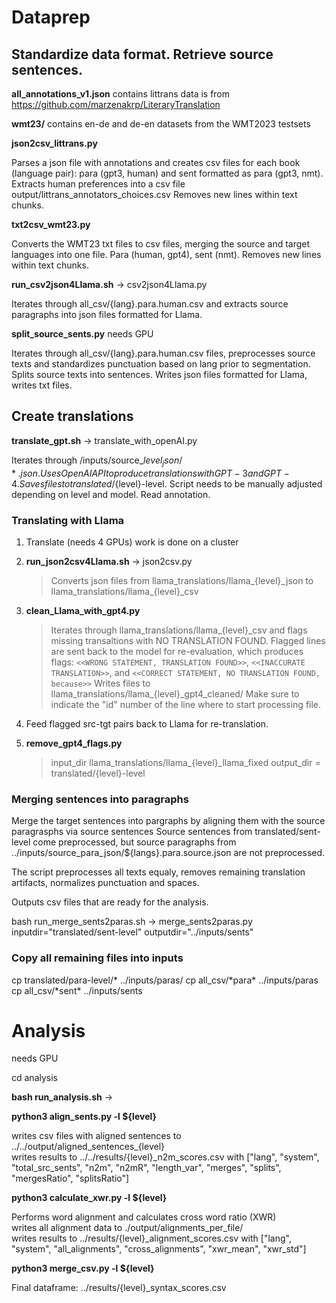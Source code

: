 # Dataprep

## Standardize data format. Retrieve source sentences.

**all_annotations_v1.json** contains littrans data is from https://github.com/marzenakrp/LiteraryTranslation

**wmt23/** contains en-de and de-en datasets from the WMT2023 testsets

**json2csv_littrans.py**

Parses a json file with annotations and creates csv files for each book (language pair): para (gpt3, human) and sent formatted as para (gpt3, nmt).
Extracts human preferences into a csv file output/littrans_annotators_choices.csv
Removes new lines within text chunks.

**txt2csv_wmt23.py**

Converts the WMT23 txt files to csv files, merging the source and target languages into one file. Para (human, gpt4), sent (nmt).
Removes new lines within text chunks.

**run_csv2json4Llama.sh** -> csv2json4Llama.py

Iterates through  all_csv/{lang}.para.human.csv and extracts source paragraphs into json files formatted for Llama. 

**split_source_sents.py** needs GPU

Iterates through all_csv/{lang}.para.human.csv files, preprocesses source texts and standardizes punctuation based on lang prior to segmentation. Splits source texts into sentences. Writes json files formatted for Llama, writes txt files. 

## Create translations

**translate_gpt.sh** -> translate_with_openAI.py

Iterates through /inputs/source_${level}_json/*.json. Uses OpenAI API to produce translations with GPT-3 and GPT-4. Saves files to translated/${level}-level. Script needs to be manually adjusted depending on level and model. Read annotation.

### Translating with Llama 

1. Translate (needs 4 GPUs) work is done on a cluster
2. **run_json2csv4Llama.sh** -> json2csv.py
    > Converts json files from llama_translations/llama_{level}\_json to llama_translations/llama_{level}\_csv
3. **clean_Llama_with_gpt4.py** 

    > Iterates through llama_translations/llama_{level}\_csv and flags missing transaltions with NO TRANSLATION FOUND. Flagged lines are sent back to the model for re-evaluation, which produces flags: `<<WRONG STATEMENT, TRANSLATION FOUND>>`, `<<INACCURATE TRANSLATION>>`, and `<<CORRECT STATEMENT, NO TRANSLATION FOUND, because>>` 
    Writes files to llama_translations/llama_{level}_gpt4_cleaned/
    Make sure to indicate the "id" number of the line where to start processing file.

4. Feed flagged src-tgt pairs back to Llama for re-translation.

5. **remove_gpt4_flags.py**  

    >   input_dir llama_translations/llama_{level}_llama_fixed 
        output_dir = translated/{level}-level

### Merging sentences into paragraphs

Merge the target sentences into pargraphs by aligning them with the source paragrasphs via source sentences
Source sentences from translated/sent-level come preprocessed, 
but source paragraphs from ../inputs/source_para_json/${langs}.para.source.json are not preprocessed.

The script preprocesses all texts equaly, removes remaining translation artifacts, normalizes punctuation and spaces.

Outputs csv files that are ready for the analysis.

bash run_merge_sents2paras.sh -> merge_sents2paras.py
inputdir="translated/sent-level"
outputdir="../inputs/sents"

### Copy all remaining files into inputs

cp translated/para-level/* ../inputs/paras/
cp all_csv/\*para\* ../inputs/paras
cp all_csv/\*sent\* ../inputs/sents

# Analysis

needs GPU

cd analysis

**bash run_analysis.sh** ->

**python3 align_sents.py -l ${level}**

writes csv files with aligned sentences to ../../output/aligned_sentences_{level} \
writes results to ../../results/{level}_n2m_scores.csv
with ["lang", "system", "total_src_sents", "n2m", "n2mR", "length_var", "merges", "splits", "mergesRatio", "splitsRatio"]

**python3 calculate_xwr.py -l ${level}**

Performs word alignment and calculates cross word ratio (XWR) \
writes all alignment data to ./output/alignments_per_file/ \
writes results to ../results/{level}_alignment_scores.csv
with ["lang", "system", "all_alignments", "cross_alignments", "xwr_mean", "xwr_std"]

**python3 merge_csv.py -l ${level}**

Final dataframe: ../results/{level}_syntax_scores.csv












 



